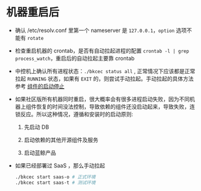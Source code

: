 # 机器重启后

- 确认 /etc/resolv.conf 里第一个 nameserver 是 `127.0.0.1`，`option` 选项不能有 `rotate`

- 检查重启机器的 crontab，是否有自动拉起进程的配置 `crontab -l | grep process_watch`，重启后的自动拉起主要靠 crontab

- 中控机上确认所有进程状态：`./bkcec status all` , 正常情况下应该都是正常拉起 `RUNNING` 状态，如果有 `EXIT` 的，则尝试手动拉起。手动拉起的具体方法参考 [组件的启动停止](../../维护手册/日常维护/start_stop.md#组件启停)

- 如果社区版所有机器同时重启，很大概率会有很多进程启动失败，因为不同机器上组件恢复的时间没法控制，导致依赖的组件还没启动起来，导致失败，连锁反应。所以这种情况，遵循和安装时的启动原则:
    1. 先启动 DB

    2. 启动依赖的其他开源组件及服务

    3. 启动蓝鲸产品

- 如果已经部署过 SaaS ，那么手动拉起

    ```bash
    ./bkcec start saas-o # 正式环境
    ./bkcec start saas-t # 测试环境
    ```
